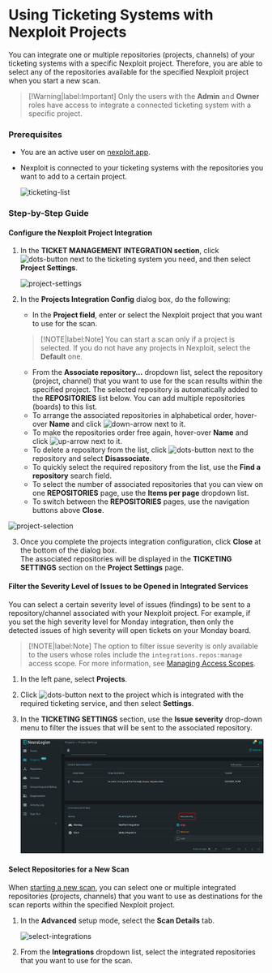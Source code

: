 # Using Ticketing Systems with Nexploit Projects 
You can integrate one or multiple repositories (projects, channels) of your ticketing systems with a specific Nexploit project. Therefore, you are able to select any of the repositories available for the specified Nexploit project when you start a new scan.  

>[!Warning|label:Important] 
Only the users with the **Admin** and **Owner** roles have access to integrate a connected ticketing system with a specific project.


### Prerequisites <!-- {docsify-ignore} -->
* You are an active user on [nexploit.app](https://nexploit.app/).
* Nexploit is connected to your ticketing systems with the repositories you want to add to a certain project.

    ![ticketing-list](media/ticketing-list.png ':size=60%')

### Step-by-Step Guide <!-- {docsify-ignore} -->
#### Configure the Nexploit Project Integration <!-- {docsify-ignore} -->
1. In the **TICKET MANAGEMENT INTEGRATION section**, click ![dots-button](media/icon-button.png ':size=2%') next to the ticketing system you need, and then select **Project Settings**.

    ![project-settings](media/project-settings.png ':size=45%')

2. In the **Projects Integration Config** dialog box, do the following:
    * In the **Project field**, enter or select the Nexploit project that you want to use for the scan.

     >[!NOTE|label:Note]
   You can start a scan only if a project is selected. If you do not have any projects in Nexploit, select the **Default** one.

    *   From the **Associate repository…** dropdown list, select the repository (project, channel) that you want to use for the scan results within the specified project.
    The selected repository is automatically added to the **REPOSITORIES** list below. You can add multiple repositories (boards) to this list.
      *   To arrange the associated repositories in alphabetical order, hover-over **Name** and click ![down-arrow](media/down-arrow.png ':size=2%') next to it. 
      *   To make the repositories order free again, hover-over **Name** and click ![up-arrow](media/up-arrow.png ':size=2%') next to it. 
      *   To delete a repository from the list, click ![dots-button](media/icon-button.png ':size=2%') next to the repository and select **Disassociate**.
      *   To quickly select the required repository from the list, use the **Find a repository** search field. 
      *   To select the number of associated repositories that you can view on one **REPOSITORIES** page, use the **Items per page** dropdown list.
      *   To switch between the **REPOSITORIES** pages, use the navigation buttons above **Close**.  

 ![project-selection](media/project-selection.png ':size=45%')

3. Once you complete the projects integration configuration, click **Close** at the bottom of the dialog box.<br>
The associated repositories will be displayed in the **TICKETING SETTINGS** section on the **Project Settings** page.

#### Filter the Severity Level of Issues to be Opened in Integrated Services <!-- {docsify-ignore} -->

You can select a certain severity level of issues (findings) to be sent to a repository/channel associated with your Nexploit project. For example, if you set the high severity level for Monday integration, then only the detected issues of high severity will open tickets on your Monday board. 

>[!NOTE|label:Note]
The option to filter issue severity is only available to the users whose roles include the `integrations.repos:manage` access scope. For more information, see [Managing Access Scopes](/guide/np-web-ui/advanced-setup/managing-scopes/roles-management.md).

1. In the left pane, select **Projects**.
2. Click ![dots-button](media/icon-button.png ':size=2%') next to the project which is integrated with the required ticketing service, and then select **Settings**.
3. In the **TICKETING SETTINGS** section, use the **Issue severity** drop-down menu to filter the issues that will be sent to the associated repository.

    ![issue-severity](media/issue-severity.png ':size=60%')

#### Select Repositories for a New Scan <!-- {docsify-ignore} -->

When [starting a new scan](guide/np-web-ui/scanning/creating-new-scan.md), you can select one or multiple integrated repositories (projects, channels) that you want to use as destinations for the scan reports within the specified Nexploit project.
1. In the **Advanced** setup mode, select the **Scan Details** tab.

    ![select-integrations](media/select-integration.png ':size=45%')

2. From the **Integrations** dropdown list, select the integrated repositories that you want to use for the scan.